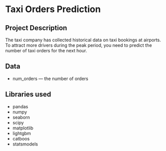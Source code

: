 # Taxi Orders Prediction

## Project Description

The taxi company has collected historical data on taxi bookings at airports. To attract more drivers during the peak period, you need to predict the number of taxi orders for the next hour.

## Data

- num_orders — the number of orders

## Libraries used

- pandas
- numpy
- seaborn
- scipy
- matplotlib
- lightgbm
- catboos
- statsmodels